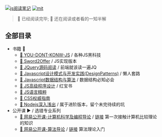 [![js阅读笔记](https://img.shields.io/badge/Books-Javascript-yellow.svg?colorB=fadc55&style=for-the-badge)](https://github.com/JiangWeixian/JS-Books)  [![mit](https://img.shields.io/badge/LINCENSE-MIT-blue.svg?style=for-the-badge)](https://github.com/JiangWeixian/electron-vue-geekchat/blob/master/LICENSE)

> 📕 已经阅读完毕; 📖 还在阅读或者看的一知半解 

## 全部目录

* 书籍 📕
  * [📕 YOU-DONT-KONW-JS](/youdotkonwjs/youdontkonwjs.md) / 各种JS黑科技
  * [📖 Sword2Offer](https://github.com/JiangWeixian/JS-Books/tree/master/sword2offer) / JS实现版本
  * [📖 JQuery源码阅读](https://github.com/JiangWeixian/JS-Books/blob/master/JQuery/JQuery.md) / 前端就该读一遍JQ
  * [📕 Javascript设计模式与开发实践(DesignPatterns)](https://github.com/JiangWeixian/JS-Books/blob/master/JS%E8%AE%BE%E8%AE%A1%E6%A8%A1%E5%BC%8F(Desgin-Patterns)/JS%E8%AE%BE%E8%AE%A1%E6%A8%A1%E5%BC%8F.md) / 懒人套路
  * [📕 Javascript数据结构与算法](https://github.com/JiangWeixian/JS-Books/blob/master/JS%E6%95%B0%E6%8D%AE%E7%BB%93%E6%9E%84%E4%B8%8E%E7%AE%97%E6%B3%95/README.md) / 数据结构必知必会
  * [📕 JS高级程序设计](https://github.com/JiangWeixian/JS-Books/tree/master/JS%E9%AB%98%E7%BA%A7%E7%A8%8B%E5%BA%8F%E8%AE%BE%E8%AE%A1) / 红宝书
  * [📕 JS语言精粹](https://github.com/JiangWeixian/JS-Books/tree/master/JS%E8%AF%AD%E8%A8%80%E7%B2%BE%E7%B2%B9)
  * [📕 CSS权威指南](https://github.com/JiangWeixian/JS-Books/tree/master/CSS%E6%9D%83%E5%A8%81%E6%8C%87%E5%8D%97)
  * [📖 Nodejs深入浅出](https://github.com/JiangWeixian/JS-Books/tree/master/%E6%B7%B1%E5%85%A5%E6%B5%85%E5%87%BA%E5%AD%A6%E4%B9%A0Nodejs) / 属于进阶版本，留个未完待续的坑
* 公开课 ▶ / 选错专业系列
  * [📖 网易公开课-计算机科学及编程导论](https://github.com/JiangWeixian/JS-Books/blob/master/%E8%AE%A1%E7%AE%97%E6%9C%BA%E7%A7%91%E5%AD%A6%E4%BB%A5%E5%8F%8A%E7%BC%96%E7%A8%8B%E5%AF%BC%E8%AE%BA/README.md) / [链接](http://open.163.com/movie/2010/6/D/6/M6TCSIN1U_M6TCSTQD6.html) 第一次接触计算机比较理论的知识
  * [📖 网易公开课-算法导论](https://github.com/JiangWeixian/JS-Books/blob/master/%E7%AE%97%E6%B3%95%E5%AF%BC%E8%AE%BA/%E7%AE%97%E6%B3%95%E5%AF%BC%E8%AE%BA.md) / [链接](https://open.163.com/movie/2010/12/G/F/M6UTT5U0I_M6V2T1JGF.html) 算法理论入门
